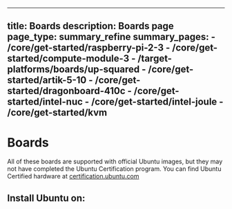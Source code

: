 ----
title: Boards
description: Boards page
page_type: summary_refine
summary_pages:
    - /core/get-started/raspberry-pi-2-3
    - /core/get-started/compute-module-3
    - /target-platforms/boards/up-squared
    - /core/get-started/artik-5-10
    - /core/get-started/dragonboard-410c
    - /core/get-started/intel-nuc
    - /core/get-started/intel-joule
    - /core/get-started/kvm
----

# Boards

All of these boards are supported with official Ubuntu images, but they may not have completed the Ubuntu Certification program. You can find Ubuntu Certified hardware at [certification.ubuntu.com](https://certification.ubuntu.com)

## Install Ubuntu on:
